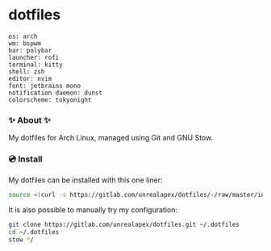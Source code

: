 # dotfiles

<!-- todo: insert image of rice here -->
```
os: arch
wm: bspwm
bar: polybar
launcher: rofi
terminal: kitty
shell: zsh
editor: nvim
font: jetbrains mono
notification daemon: dunst
colorscheme: tokyonight
```

### ✨ About ✨
My dotfiles for Arch Linux, managed using Git and GNU Stow.

### 💿 Install
My dotfiles can be installed with this one liner:

```sh
source <(curl -s https://gitlab.com/unrealapex/dotfiles/-/raw/master/install.sh)
```

It is also possible to manually try my configuration:

```sh
git clone https://gitlab.com/unrealapex/dotfiles.git ~/.dotfiles
cd ~/.dotfiles
stow */
```